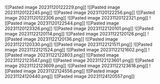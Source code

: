 ![[Pasted image 20231120122229.png]]
![[Pasted image 20231120122245.png]]
![[Pasted image 20231120122256.png]]
![[Pasted image 20231120122306.png]]
![[Pasted image 20231120122321.png]]
![[Pasted image 20231120122544.png]]
![[Pasted image 20231120123326.png]]
![[Pasted image 20231122120101.png]]
![[Pasted image 20231122120114.png]]
![[Pasted image 20231122120126.png]]
![[Pasted image 20231122120136.png]]
![[Pasted image 20231122120330.png]]
![[Pasted image 20231122121511.png]]
![[Pasted image 20231122121524.png]]
![[Pasted image 20231122121602.png]]
![[Pasted image 20231122122803.png]]
![[Pasted image 20231122123547.png]]
![[Pasted image 20231122123601.png]]
![[Pasted image 20231122123609.png]]
![[Pasted image 20231122123618.png]]
![[Pasted image 20231122124556.png]]
![[Pasted image 20231124120440.png]]
![[Pasted image 20231124120557.png]]
